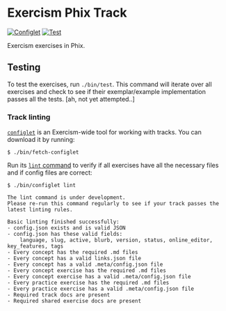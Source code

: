 # Exercism Phix Track

[![Configlet](https://github.com/exercism/phix/actions/workflows/configlet.yml/badge.svg)](https://github.com/exercism/phix/actions/workflows/configlet.yml) [![Test](https://github.com/exercism/phix/actions/workflows/test.yml/badge.svg)](https://github.com/exercism/phix/actions/workflows/test.yml)

Exercism exercises in Phix.

## Testing

To test the exercises, run `./bin/test`.
This command will iterate over all exercises and check to see if their exemplar/example implementation passes all the tests.
[ah, not yet attempted..]

### Track linting

[`configlet`](https://exercism.org/docs/building/configlet) is an Exercism-wide tool for working with tracks. You can download it by running:

```shell
$ ./bin/fetch-configlet
```

Run its [`lint` command](https://exercism.org/docs/building/configlet/lint) to verify if all exercises have all the necessary files and if config files are correct:

```shell
$ ./bin/configlet lint

The lint command is under development.
Please re-run this command regularly to see if your track passes the latest linting rules.

Basic linting finished successfully:
- config.json exists and is valid JSON
- config.json has these valid fields:
    language, slug, active, blurb, version, status, online_editor, key_features, tags
- Every concept has the required .md files
- Every concept has a valid links.json file
- Every concept has a valid .meta/config.json file
- Every concept exercise has the required .md files
- Every concept exercise has a valid .meta/config.json file
- Every practice exercise has the required .md files
- Every practice exercise has a valid .meta/config.json file
- Required track docs are present
- Required shared exercise docs are present
```
